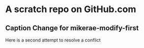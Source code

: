 # A scratch repo on GitHub.com

## Caption Change for mikerae-modify-first
Here is a second attempt to resolve a conflict